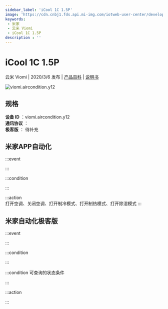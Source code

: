 ```yaml
---
sidebar_label: 'iCool 1C 1.5P'
image: 'https://cdn.cnbj1.fds.api.mi-img.com/iotweb-user-center/developer_1679047689932qnmBdMlN.png?GalaxyAccessKeyId=AKVGLQWBOVIRQ3XLEW&Expires=9223372036854775807&Signature=DGBrUlip95HAqzzkJ6LEpWl55Mw='
keywords: 
 - 米家
 - 云米 Viomi
 - iCool 1C 1.5P
description : ''
---
```

# iCool 1C 1.5P

云米 Viomi | 2020/3/6 发布 | [产品百科](https://home.mi.com/webapp/content/baike/product/index.html?model=viomi.aircondition.y12/) | [说明书](https://home.mi.com/views/introduction.html?model=viomi.aircondition.y12&region=cn)

![viomi.aircondition.y12](https://cdn.cnbj1.fds.api.mi-img.com/iotweb-user-center/developer_1679047689932qnmBdMlN.png?GalaxyAccessKeyId=AKVGLQWBOVIRQ3XLEW&Expires=9223372036854775807&Signature=DGBrUlip95HAqzzkJ6LEpWl55Mw=)

## 规格  
> 
**设备 ID** ：viomi.aircondition.y12  
**通讯协议** ：  
**极客版**  ： 待补充 


## 米家APP自动化  

:::event  

:::

:::condition  

:::

:::action   
打开空调、关闭空调、打开制冷模式、打开制热模式、打开除湿模式
:::

## 米家自动化极客版  

:::event  

:::

:::condition  

:::

:::condition 可查询的状态条件  

:::

:::action  

:::

        
